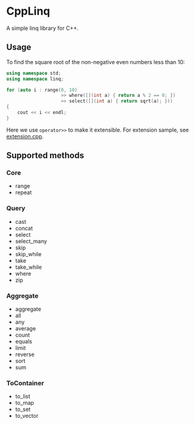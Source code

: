 # CppLinq
A simple linq library for C++.
## Usage
To find the square root of the non-negative even numbers less than 10:
``` c++
using namespace std;
using namespace linq;

for (auto i : range(0, 10)
                    >> where([](int a) { return a % 2 == 0; })
                    >> select([](int a) { return sqrt(a); }))
{
    cout << i << endl;
}
```
Here we use `operator>>` to make it extensible.
For extension sample, see [extension.cpp](test/extension.cpp).
## Supported methods
### Core
* range
* repeat
### Query
* cast
* concat
* select
* select_many
* skip
* skip_while
* take
* take_while
* where
* zip
### Aggregate
* aggregate
* all
* any
* average
* count
* equals
* limit
* reverse
* sort
* sum
### ToContainer
* to_list
* to_map
* to_set
* to_vector
